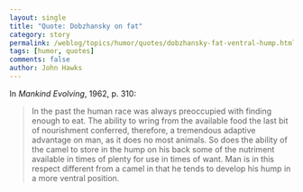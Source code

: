 ```yaml
---
layout: single 
title: "Quote: Dobzhansky on fat" 
category: story
permalink: /weblog/topics/humor/quotes/dobzhansky-fat-ventral-hump.html
tags: [humor, quotes] 
comments: false 
author: John Hawks 
---
```



<p>
In <i>Mankind Evolving</i>, 1962, p. 310: 
</p>

<blockquote>In the past the human race was always preoccupied with finding enough to eat. The ability to wring from the available food the last bit of nourishment conferred, therefore, a tremendous adaptive advantage on man, as it does no most animals. So does the ability of the camel to store in the hump on his back some of the nutriment available in times of plenty for use in times of want. Man is in this respect different from a camel in that he tends to develop his hump in a more ventral position. </blockquote>

